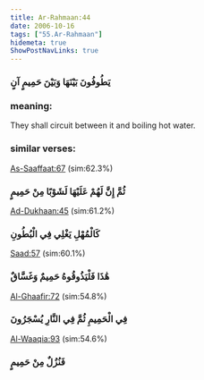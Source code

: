 ```yaml
---
title: Ar-Rahmaan:44
date: 2006-10-16
tags: ["55.Ar-Rahmaan"]
hidemeta: true 
ShowPostNavLinks: true 
---
```

### يَطُوفُونَ بَيْنَهَا وَبَيْنَ حَمِيمٍ آنٍ
### meaning: 
They shall circuit between it and boiling hot water.
### similar verses: 

[As-Saaffaat:67](/37/67) (sim:62.3%)

### ثُمَّ إِنَّ لَهُمْ عَلَيْهَا لَشَوْبًا مِنْ حَمِيمٍ

[Ad-Dukhaan:45](/44/45) (sim:61.2%)

### كَالْمُهْلِ يَغْلِي فِي الْبُطُونِ

[Saad:57](/38/57) (sim:60.1%)

### هَٰذَا فَلْيَذُوقُوهُ حَمِيمٌ وَغَسَّاقٌ

[Al-Ghaafir:72](/40/72) (sim:54.8%)

### فِي الْحَمِيمِ ثُمَّ فِي النَّارِ يُسْجَرُونَ

[Al-Waaqia:93](/56/93) (sim:54.6%)

### فَنُزُلٌ مِنْ حَمِيمٍ
